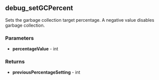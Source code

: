 ## debug_setGCPercent
Sets the garbage collection target percentage. A negative value disables garbage collection.

### Parameters
- **percentageValue** - int

### Returns
- **previousPercentageSetting** - int